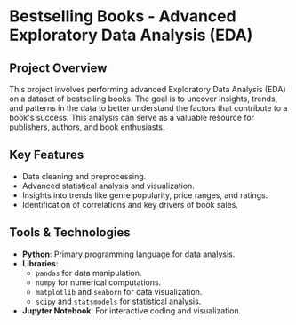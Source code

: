 # Bestselling Books - Advanced Exploratory Data Analysis (EDA)

## Project Overview

This project involves performing advanced Exploratory Data Analysis (EDA) on a dataset of bestselling books. The goal is to uncover insights, trends, and patterns in the data to better understand the factors that contribute to a book's success. This analysis can serve as a valuable resource for publishers, authors, and book enthusiasts.

## Key Features
- Data cleaning and preprocessing.
- Advanced statistical analysis and visualization.
- Insights into trends like genre popularity, price ranges, and ratings.
- Identification of correlations and key drivers of book sales.

## Tools & Technologies
- **Python**: Primary programming language for data analysis.
- **Libraries**: 
  - `pandas` for data manipulation.
  - `numpy` for numerical computations.
  - `matplotlib` and `seaborn` for data visualization.
  - `scipy` and `statsmodels` for statistical analysis.
- **Jupyter Notebook**: For interactive coding and visualization.
